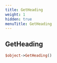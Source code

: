 ```yaml
---
title: GetHeading
weight: 1
hidden: true
menuTitle: GetHeading
---
```

## GetHeading
```perl
$object->GetHeading()
```